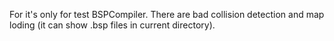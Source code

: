 For it's only for test BSPCompiler. There are bad collision detection and map loding (it can show .bsp files in current directory). 

